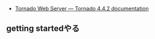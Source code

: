 - [Tornado Web Server — Tornado 4.4.2 documentation](http://www.tornadoweb.org/en/stable/)

## getting startedやる


